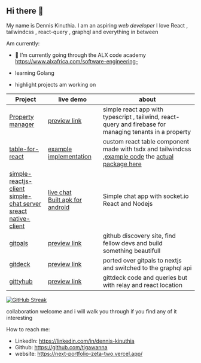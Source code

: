 ## Hi there 👋

My name is Dennis Kinuthia. I am an aspiring _web developer_
I love React , tailwindcss , react-query , graphql and everything in between  


Am currently:

- 🔭 I’m currently going through the ALX code academy https://www.alxafrica.com/software-engineering-

- learning Golang

-  highlight projects am working on 


| Project | live demo | about |
|---------|-------|----------|
|[Property manager](https://github.com/tigawanna/project-managerr)|[preview link](https://firenotes3.web.app/)|simple react app with typescript , tailwind, react-query and firebase for managing tenants in a property|
| [table-for-react](https://github.com/tigawanna/table-for-react) | [example implementation](https://tigawanna.github.io/table-for-react-example/) | custom react table component made with tsdx and tailwindcss ,[example code](https://github.com/tigawanna/table-for-react-example) the  [actual package here](https://www.npmjs.com/package/table-for-react)|
|[simple-reactjs-client](https://github.com/tigawanna/sockets-client) </br> [simple-chat server](https://github.com/tigawanna/sockets-server) </br> [sreact native-client](https://github.com/tigawanna/sockets-rn)|[live chat](https://tigawanna.github.io/sockets-client/) </br> [Built apk for android](https://drive.google.com/file/d/1GMfPdDjFU3Uepw8I6FrAUbkGQ-k_trOR/view?usp=drivesdk)| Simple chat app with socket.io React and Nodejs |
|[gitpals](https://github.com/tigawanna/gitpals) |  [preview link](https://tigawanna.github.io/gitpals/)| github discovery site, find fellow devs and build something beautifull|
|[gitdeck](https://github.com/tigawanna/gitdeck) |  [preview link](https://gitdeck-two.vercel.app/)| ported over gitpals to nextjs and switched to the graphql api|
|[gittyhub](https://github.com/tigawanna/gittyhub) |  [preview link](http://gittyhub.vercel.app/)| gittdeck code and queries but with relay and react location|

[![GitHub Streak](https://github-readme-streak-stats.herokuapp.com?user=tigawanna&theme=navy-gear)](https://git.io/streak-stats)

collaboration welcome and i will walk you through if you find any of it interesting


How to reach me: 
- LinkedIn: https://linkedin.com/in/dennis-kinuthia
- Github: https://github.com/tigawanna
- website: https://next-portfolio-zeta-two.vercel.app/





